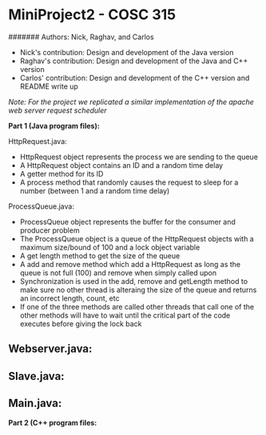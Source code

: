 # MiniProject2 - COSC 315

####### Authors: Nick, Raghav, and Carlos
- Nick's contribution: Design and development of the Java version
- Raghav's contribution: Design and development of the Java and C++ version
- Carlos' contribution: Design and development of the C++ version and README write up

*Note: For the project we replicated a similar implementation of the apache web server request scheduler*

**Part 1 (Java program files):**

HttpRequest.java:
- HttpRequest object represents the process we are sending to the queue 
- A HttpRequest object contains an ID and a random time delay
- A getter method for its ID
- A process method that randomly causes the request to sleep for a number (between 1 and a random time delay) 

ProcessQueue.java:
- ProcessQueue object represents the buffer for the consumer and producer problem
- The ProcessQueue object is a queue of the HttpRequest objects with a maximum size/bound of 100 and a lock object variable
- A get length method to get the size of the queue
- A add and remove method which add a HttpRequest as long as the queue is not full (100) and remove when simply called upon
- Synchronization is used in the add, remove and getLength method to make sure no other thread is alteraing the size of the queue and returns an incorrect length, count, etc
- If one of the three methods are called other threads that call one of the other methods will have to wait until the critical part of the code executes before giving the lock back

Webserver.java:
- 

Slave.java:
- 

Main.java:
-

**Part 2 (C++ program files:**
